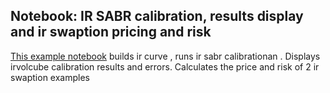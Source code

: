 ## Notebook: IR SABR calibration, results display and ir swaption pricing and risk

[This example notebook](./src/notebooks/ir_sabr_calibration.ipynb) builds ir curve , runs ir sabr calibrationan . Displays irvolcube calibration results and errors. Calculates the price and risk of 2 ir swaption examples
